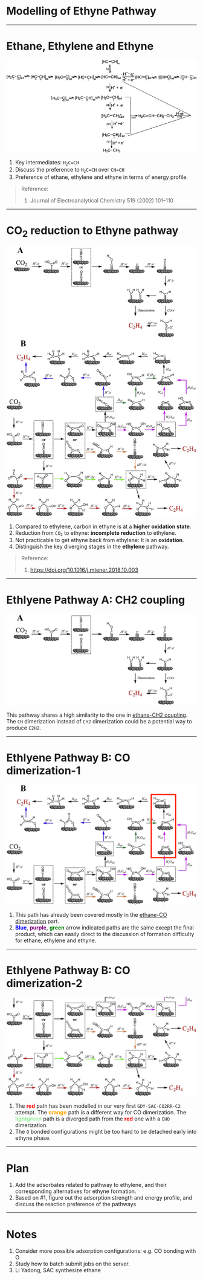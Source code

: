 # Modelling of Ethyne Pathway
---
# Ethane, Ethylene and Ethyne
![bg right contain Ethyne formation](../Ethyne.gif)
1. Key intermediates: <code>H<sub>2</sub>C=CH</code>
1. Discuss the preference to <code>H<sub>2</sub>C=CH</code> over `CH=CH`
1. Preference of ethane, ethylene and ethyne in terms of energy profile.

> Reference:
> 1. Journal of Electroanalytical Chemistry 519 (2002) 101–110
---
# CO<sub>2</sub> reduction to Ethyne pathway

![bg right contain](../Ethylene.jpg)
1. Compared to ethylene, carbon in ethyne is at a **higher oxidation state**. 
1. Reduction from <code>CO<sub>2</sub></code> to ethyne: **incomplete reduction** to ethylene.
1. Not practicable to get ethyne back from ethylene: It is an **oxidation**.
1. Distinguish the key diverging stages in the **ethylene** pathway.

> Reference: 
> 1. https://doi.org/10.1016/j.mtener.2018.10.003
---
# Ethlyene Pathway A: CH2 coupling

![bg right contain](./ethylene_a.png)

This pathway shares a high similarity to the one in [ethane-CH2 coupling](../ethane/README.md). 
The `CH` dimerization instead of `CH2` dimerization could be a potential way to produce `C2H2`.

---
# Ethlyene Pathway B: CO dimerization-1
![bg right contain Ethylene_pathways](./ethylene_b1.png)
1. This path has already been covered mostly in the [ethane-CO dimerization](../ethane/README.md) part. 
2. <b style="color:blue">Blue</b>, <b style = "color: purple">purple</b>, <b style = "color: green">green</b> arrow indicated paths are the same except the final product, which can easily direct to the discussion of formation difficulty for ethane, ethylene and ethyne.

---
# Ethlyene Pathway B: CO dimerization-2
![bg right contain Ethylene_pathways](./ethylene_b2.png)
1. The <b style="color: red">red</b> path has been modelled in our very first `GDY-SAC-CO2RR-C2` attempt. The <b style="color:orange">orange</b> path is a different way for CO dimerization. The <b style="color:lightgreen">lightgreen</b> path is a diverged path from the <b style="color: red">red</b> one with a `CHO` dimerization.
2. The `O` bonded configurations might be too hard to be detached early into ethyne phase.
---
# Plan
1. Add the adsorbates related to pathway to ethylene, and their corresponding alternatives for ethyne formation.
1. Based on #1, figure out the adsorption strength and energy profile, and discuss the reaction preference of the pathways

---
# Notes
1. Consider more possible adsorption configurations: e.g. CO bonding with O
2. Study how to batch submit jobs on the server.
3. Li Yadong, SAC synthesize ethane
